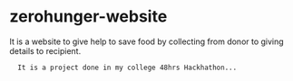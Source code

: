 # zerohunger-website
It is a website to give help to save food by collecting from donor to giving details to recipient.
  
      It is a project done in my college 48hrs Hackhathon...
